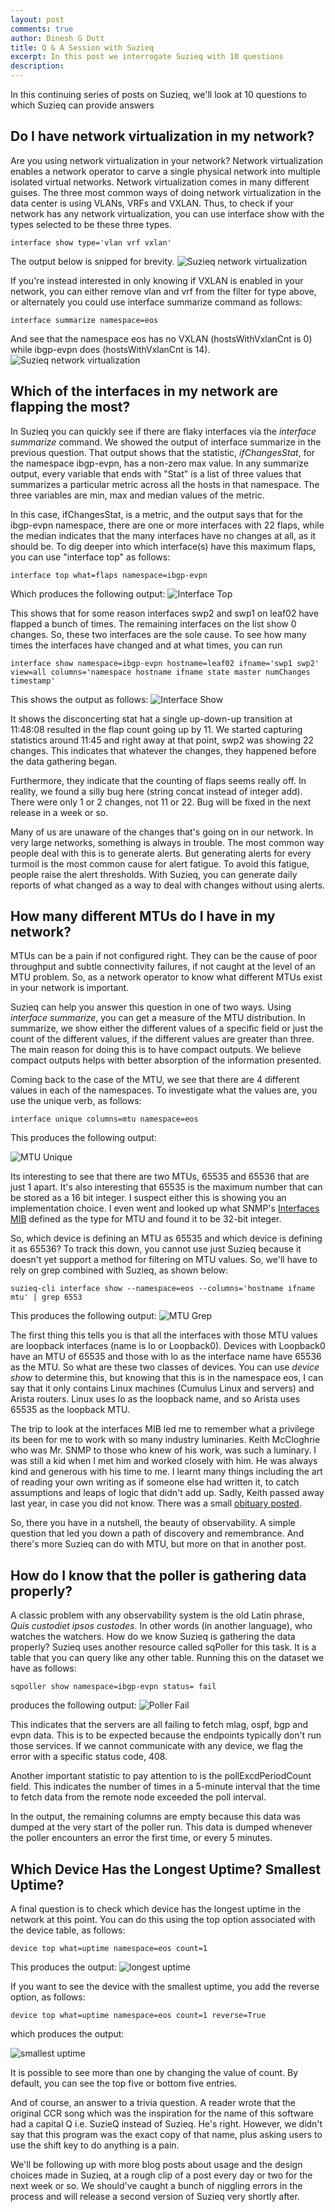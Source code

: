 ```yaml
---
layout: post
comments: true
author: Dinesh G Dutt
title: Q & A Session with Suzieq
excerpt: In this post we interrogate Suzieq with 10 questions
description: 
---
```

In this continuing series of posts on Suzieq, we'll look at 10 questions to which Suzieq can provide answers

## Do I have network virtualization in my network?

Are you using network virtualization in your network? Network virtualization enables a network operator to carve a single physical network into multiple isolated virtual networks. Network virtualization comes in many different guises. The three most common ways of doing network virtualization in the data center is using VLANs, VRFs and VXLAN. Thus, to check if your network has any network virtualization, you can use interface show with the types selected to be these three types.

`interface show type='vlan vrf vxlan'`

The output below is snipped for brevity.
![Suzieq network virtualization](/assets/images/2020-05-01/10qa-Fig1.png)

If you're instead interested in only knowing if VXLAN is enabled in your network, you can either remove vlan and vrf from the filter for type above, or alternately you could use interface summarize command as follows:

`interface summarize namespace=eos`

And see that the namespace eos has no VXLAN (hostsWithVxlanCnt is 0) while ibgp-evpn does (hostsWithVxlanCnt is 14).
![Suzieq network virtualization](/assets/images/2020-05-01/10qa-Fig2.png)

## Which of the interfaces in my network are flapping the most?

In Suzieq you can quickly see if there are flaky interfaces via the *interface summarize* command. We showed the output of interface summarize in the previous question. That output shows that the statistic, *ifChangesStat*, for the namespace ibgp-evpn, has a non-zero max value. In any summarize output, every variable that ends with "Stat" is a list of three values that summarizes a particular metric across all the hosts in that namespace. The three variables are min, max and median values of the metric. 

In this case, ifChangesStat, is a metric, and the output says that for the ibgp-evpn namespace, there are one or more interfaces with 22 flaps, while the median indicates that the many interfaces have no changes at all, as it should be. To dig deeper into which interface(s) have this maximum flaps, you can use "interface top" as follows:

`interface top what=flaps namespace=ibgp-evpn`

Which produces the following output:
![Interface Top](/assets/images/2020-05-01/10qa-Fig3.png)

This shows that for some reason interfaces swp2 and swp1 on leaf02 have flapped a bunch of times. The remaining interfaces on the list show 0 changes. So, these two interfaces are the sole cause. To see how many times the interfaces have changed and at what times, you can run

`interface show namespace=ibgp-evpn hostname=leaf02 ifname='swp1 swp2' view=all columns='namespace hostname ifname state master numChanges timestamp'`

This shows the output as follows:
![Interface Show](/assets/images/2020-05-01/10qa-Fig4.png)

It shows the disconcerting stat hat a single up-down-up transition at 11:48:08 resulted in the flap count going up by 11. We started capturing statistics around 11:45 and right away at that point, swp2 was showing 22 changes. This indicates that whatever the changes, they happened before the data gathering began. 

Furthermore, they indicate that the counting of flaps seems really off. In reality, we found a silly bug here (string concat instead of integer add). There were only 1 or 2 changes, not 11 or 22. Bug will be fixed in the next release in a week or so.

Many of us are unaware of the changes that's going on in our network. In very large networks, something is always in trouble. The most common way people deal with this is to generate alerts. But generating alerts for every turmoil is the most common cause for alert fatigue. To avoid this fatigue, people raise the alert thresholds. With Suzieq, you can generate daily reports of what changed as a way to deal with changes without using alerts.


## How many different MTUs do I have in my network?

MTUs can be a pain if not configured right. They can be the cause of poor throughput and subtle connectivity failures, if not caught at the level of an MTU problem. So, as a network operator to know what different MTUs exist in your network is important. 

Suzieq can help you answer this question in one of two ways. Using *interface summarize*, you can get a measure of the MTU distribution. In summarize, we show either the different values of a specific field or just the count of the different values, if the different values are greater than three. The main reason for doing this is to have compact outputs. We believe compact outputs helps with better absorption of the information presented. 

Coming back to the case of the MTU, we see that there are 4 different values in each of the namespaces. To investigate what the values are, you use the unique verb, as follows:

`interface unique columns=mtu namespace=eos`

This produces the following output:

![MTU Unique](/assets/images/2020-05-01/10qa-Fig5.png)

Its interesting to see that there are two MTUs, 65535 and 65536 that are just 1 apart. It's also interesting that 65535 is the maximum number that can be stored as a 16 bit integer. I suspect either this is showing you an implementation choice. I even went and looked up what SNMP's [Interfaces MIB](https://datatracker.ietf.org/doc/rfc2863/?include_text=1) defined as the type for MTU and found it to be 32-bit integer. 

So, which device is defining an MTU as 65535 and which device is defining it as 65536? To track this down, you cannot use just Suzieq because it doesn't yet support a method for filtering on MTU values. So, we'll have to rely on grep combined with Suzieq, as shown below:

`suzieq-cli interface show --namespace=eos --columns='hostname ifname mtu' | grep 6553`

This produces the following output:
![MTU Grep](/assets/images/2020-05-01/10qa-Fig6.png)

The first thing this tells you is that all the interfaces with those MTU values are loopback interfaces (name is lo or Loopback0). Devices with Loopback0 have an MTU of 65535 and those with lo as the interface name have 65536 as the MTU. So what are these two classes of devices. You can use *device show* to determine this, but knowing that this is in the namespace eos, I can say that it only contains Linux machines (Cumulus Linux and servers) and Arista routers. Linux uses lo as the loopback name, and so Arista uses 65535 as the loopback MTU. 

The trip to look at the interfaces MIB led me to remember what a privilege its been for me to work with so many industry luminaries. Keith McCloghrie who was Mr. SNMP to those who knew of his work, was such a luminary. I was still a kid when I met him and worked closely with him. He was always kind and generous with his time to me. I learnt many things including the art of reading your own writing as if someone else had written it, to catch assumptions and leaps of logic that didn't add up. Sadly, Keith passed away last year, in case you did not know. There was a small [obituary posted](https://www.legacy.com/obituaries/times-standard/obituary.aspx?pid=193728898). 

So, there you have in a nutshell, the beauty of observability. A simple question that led you down a path of discovery and remembrance. And there's more Suzieq can do with MTU, but more on that in another post.

## How do I know that the poller is gathering data properly?

A classic problem with any observability system is the old Latin phrase, *Quis custodiet ipsos custodes*. In other words (in another language), who watches the watchers. How do we know Suzieq is gathering the data properly? Suzieq uses another resource called sqPoller for this task. It is a table that you can query like any other table. Running this on the dataset we have as follows:

`sqpoller show namespace=ibgp-evpn status= fail `

produces the following output:
![Poller Fail](/assets/images/2020-05-01/10qa-Fig7.png)

This indicates that the servers are all failing to fetch mlag, ospf, bgp and evpn data. This is to be expected because the endpoints typically don't run those services. If we cannot communicate with any device, we flag the error with a specific status code, 408.

Another important statistic to pay attention to is the pollExcdPeriodCount field. This indicates the number of times in a 5-minute interval that the time to fetch data from the remote node exceeded the poll interval. 

In the output, the remaining columns are empty because this data was dumped at the very start of the poller run. This data is dumped whenever the poller encounters an error the first time, or every 5 minutes.

## Which Device Has the Longest Uptime? Smallest Uptime?

A final question is to check which device has the longest uptime in the network at this point. You can do this using the top option associated with the device table, as follows:

`device top what=uptime namespace=eos count=1`

This produces the output:
![longest uptime](/assets/images/2020-05-01/10qa-Fig8.png)

If you want to see the device with the smallest uptime, you add the reverse option, as follows:

`device top what=uptime namespace=eos count=1 reverse=True`

which produces the output:

![smallest uptime](/assets/images/2020-05-01/10qa-Fig9.png)

It is possible to see more than one by changing the value of count. By default, you can see the top five or bottom five entries.

And of course, an answer to a trivia question. A reader wrote that the original CCR song which was the inspiration for the name of this software had a capital Q i.e. SuzieQ instead of Suzieq. He's right. However, we didn't say that this program was the exact copy of that name, plus asking users to use the shift key to do anything is a pain. 

We'll be following up with more blog posts about usage and the design choices made in Suzieq, at a rough clip of a post every day or two for the next week or so. We should've caught a bunch of niggling errors in the process and will release a second version of Suzieq very shortly after.
